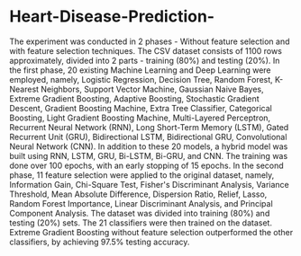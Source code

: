 # Heart-Disease-Prediction-
The experiment was conducted in 2 phases - Without feature selection and with feature selection techniques.
The CSV dataset consists of 1100 rows approximately, divided into 2 parts - training (80%) and testing (20%).
In the first phase, 20 existing Machine Learning and Deep Learning were employed, namely, Logistic Regression, Decision Tree, Random Forest, K-Nearest Neighbors, Support Vector Machine, Gaussian Naive Bayes, Extreme Gradient Boosting, Adaptive Boosting, Stochastic Gradient Descent, Gradient Boosting Machine, Extra Tree Classifier, Categorical Boosting, Light Gradient Boosting Machine, Multi-Layered Perceptron, Recurrent Neural Network (RNN), Long Short-Term Memory (LSTM), Gated Recurrent Unit (GRU), Bidirectional LSTM, Bidirectional GRU, Convolutional Neural Network (CNN).
In addition to these 20 models, a hybrid model was built using RNN, LSTM, GRU, Bi-LSTM, Bi-GRU, and CNN.
The training was done over 100 epochs, with an early stopping of 15 epochs.
In the second phase, 11 feature selection were applied to the original dataset, namely, Information Gain, Chi-Square Test, Fisher's Discriminant Analysis, Variance Threshold, Mean Absolute Difference, Dispersion Ratio, Relief, Lasso, Random Forest Importance, Linear Discriminant Analysis, and Principal Component Analysis.
The dataset was divided into training (80%) and testing (20%) sets.
The 21 classifiers were then trained on the dataset.
Extreme Gradient Boosting without feature selection outperformed the other classifiers, by achieving 97.5% testing accuracy.
